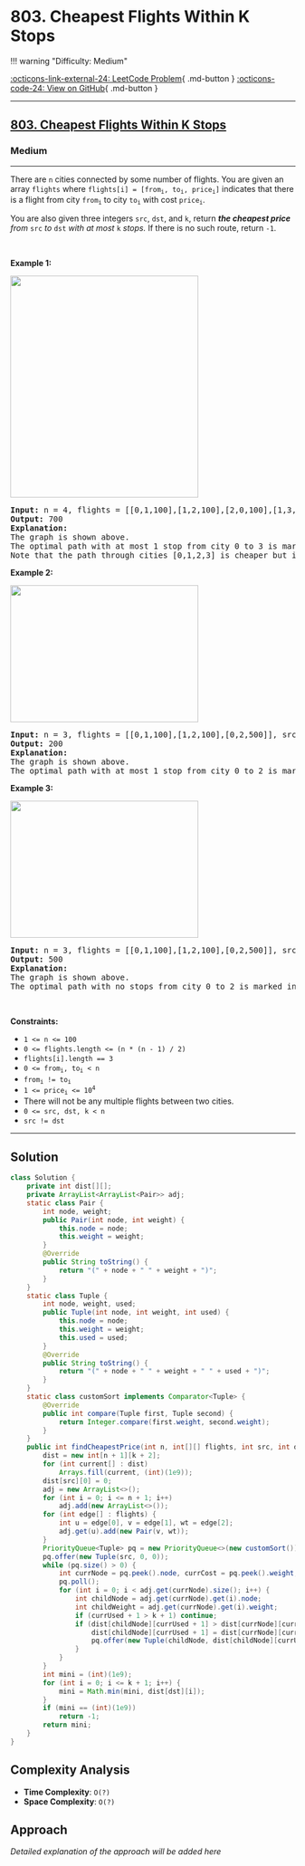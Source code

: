 # 803. Cheapest Flights Within K Stops

!!! warning "Difficulty: Medium"

[:octicons-link-external-24: LeetCode Problem](https://leetcode.com/problems/cheapest-flights-within-k-stops/){ .md-button }
[:octicons-code-24: View on GitHub](https://github.com/RAJ8664/Leetcode/tree/master/0803-cheapest-flights-within-k-stops){ .md-button }

---

<h2><a href="https://leetcode.com/problems/cheapest-flights-within-k-stops">803. Cheapest Flights Within K Stops</a></h2><h3>Medium</h3><hr><p>There are <code>n</code> cities connected by some number of flights. You are given an array <code>flights</code> where <code>flights[i] = [from<sub>i</sub>, to<sub>i</sub>, price<sub>i</sub>]</code> indicates that there is a flight from city <code>from<sub>i</sub></code> to city <code>to<sub>i</sub></code> with cost <code>price<sub>i</sub></code>.</p>

<p>You are also given three integers <code>src</code>, <code>dst</code>, and <code>k</code>, return <em><strong>the cheapest price</strong> from </em><code>src</code><em> to </em><code>dst</code><em> with at most </em><code>k</code><em> stops. </em>If there is no such route, return<em> </em><code>-1</code>.</p>

<p>&nbsp;</p>
<p><strong class="example">Example 1:</strong></p>
<img alt="" src="https://assets.leetcode.com/uploads/2022/03/18/cheapest-flights-within-k-stops-3drawio.png" style="width: 332px; height: 392px;" />
<pre>
<strong>Input:</strong> n = 4, flights = [[0,1,100],[1,2,100],[2,0,100],[1,3,600],[2,3,200]], src = 0, dst = 3, k = 1
<strong>Output:</strong> 700
<strong>Explanation:</strong>
The graph is shown above.
The optimal path with at most 1 stop from city 0 to 3 is marked in red and has cost 100 + 600 = 700.
Note that the path through cities [0,1,2,3] is cheaper but is invalid because it uses 2 stops.
</pre>

<p><strong class="example">Example 2:</strong></p>
<img alt="" src="https://assets.leetcode.com/uploads/2022/03/18/cheapest-flights-within-k-stops-1drawio.png" style="width: 332px; height: 242px;" />
<pre>
<strong>Input:</strong> n = 3, flights = [[0,1,100],[1,2,100],[0,2,500]], src = 0, dst = 2, k = 1
<strong>Output:</strong> 200
<strong>Explanation:</strong>
The graph is shown above.
The optimal path with at most 1 stop from city 0 to 2 is marked in red and has cost 100 + 100 = 200.
</pre>

<p><strong class="example">Example 3:</strong></p>
<img alt="" src="https://assets.leetcode.com/uploads/2022/03/18/cheapest-flights-within-k-stops-2drawio.png" style="width: 332px; height: 242px;" />
<pre>
<strong>Input:</strong> n = 3, flights = [[0,1,100],[1,2,100],[0,2,500]], src = 0, dst = 2, k = 0
<strong>Output:</strong> 500
<strong>Explanation:</strong>
The graph is shown above.
The optimal path with no stops from city 0 to 2 is marked in red and has cost 500.
</pre>

<p>&nbsp;</p>
<p><strong>Constraints:</strong></p>

<ul>
	<li><code>1 &lt;= n &lt;= 100</code></li>
	<li><code>0 &lt;= flights.length &lt;= (n * (n - 1) / 2)</code></li>
	<li><code>flights[i].length == 3</code></li>
	<li><code>0 &lt;= from<sub>i</sub>, to<sub>i</sub> &lt; n</code></li>
	<li><code>from<sub>i</sub> != to<sub>i</sub></code></li>
	<li><code>1 &lt;= price<sub>i</sub> &lt;= 10<sup>4</sup></code></li>
	<li>There will not be any multiple flights between two cities.</li>
	<li><code>0 &lt;= src, dst, k &lt; n</code></li>
	<li><code>src != dst</code></li>
</ul>


---

## Solution

```java
class Solution {
    private int dist[][];
    private ArrayList<ArrayList<Pair>> adj;
    static class Pair {
        int node, weight;
        public Pair(int node, int weight) {
            this.node = node;
            this.weight = weight;
        }
        @Override
        public String toString() {
            return "(" + node + " " + weight + ")";
        }
    }
    static class Tuple {
        int node, weight, used;
        public Tuple(int node, int weight, int used) {
            this.node = node;
            this.weight = weight;
            this.used = used;
        }
        @Override
        public String toString() {
            return "(" + node + " " + weight + " " + used + ")";
        }
    }
    static class customSort implements Comparator<Tuple> {
        @Override
        public int compare(Tuple first, Tuple second) {
            return Integer.compare(first.weight, second.weight);
        }
    }
    public int findCheapestPrice(int n, int[][] flights, int src, int dst, int k) {
        dist = new int[n + 1][k + 2];
        for (int current[] : dist)
            Arrays.fill(current, (int)(1e9));
        dist[src][0] = 0;
        adj = new ArrayList<>();
        for (int i = 0; i <= n + 1; i++)
            adj.add(new ArrayList<>());
        for (int edge[] : flights) {
            int u = edge[0], v = edge[1], wt = edge[2];
            adj.get(u).add(new Pair(v, wt));
        }
        PriorityQueue<Tuple> pq = new PriorityQueue<>(new customSort());
        pq.offer(new Tuple(src, 0, 0));
        while (pq.size() > 0) {
            int currNode = pq.peek().node, currCost = pq.peek().weight, currUsed = pq.peek().used;
            pq.poll();
            for (int i = 0; i < adj.get(currNode).size(); i++) {
                int childNode = adj.get(currNode).get(i).node;
                int childWeight = adj.get(currNode).get(i).weight;
                if (currUsed + 1 > k + 1) continue;
                if (dist[childNode][currUsed + 1] > dist[currNode][currUsed] + childWeight) {
                    dist[childNode][currUsed + 1] = dist[currNode][currUsed] + childWeight;
                    pq.offer(new Tuple(childNode, dist[childNode][currUsed + 1], currUsed + 1)); 
                } 
            }    
        }
        int mini = (int)(1e9);
        for (int i = 0; i <= k + 1; i++) {
            mini = Math.min(mini, dist[dst][i]); 
        }
        if (mini == (int)(1e9))
            return -1;
        return mini;
    }
}
```

## Complexity Analysis

- **Time Complexity**: `O(?)`
- **Space Complexity**: `O(?)`

## Approach

*Detailed explanation of the approach will be added here*

